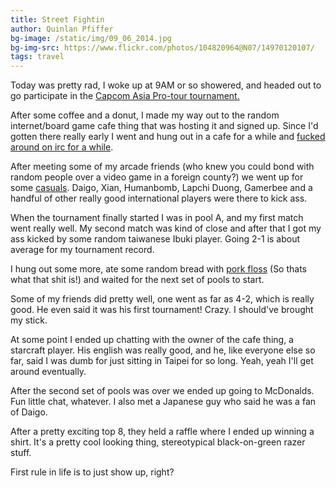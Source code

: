 ```yaml
---
title: Street Fightin
author: Quinlan Pfiffer
bg-image: /static/img/09_06_2014.jpg
bg-img-src: https://www.flickr.com/photos/104820964@N07/14970120107/
tags: travel
---
```


Today was pretty rad, I woke up at 9AM or so showered, and headed out to go
participate in the [Capcom Asia Pro-tour tournament.](http://www.razerzone.com/capcomprotour-asia/taiwan)

After some coffee and a donut, I made my way out to the random internet/board
game cafe thing that was hosting it and signed up. Since I'd gotten there really
early I went and hung out in a cafe for a while and [fucked around on irc for a
while](https://www.irccloud.com/pastebin/xriJWW7p).

After meeting some of my arcade friends (who knew you could bond with random
people over a video game in a foreign county?) we went up for some [casuals](https://www.flickr.com/photos/104820964@N07/14970120018/).
Daigo, Xian, Humanbomb, Lapchi Duong, Gamerbee and a handful of other really
good international players were there to kick ass.

When the tournament finally started I was in pool A, and my first match went
really well. My second match was kind of close and after that I got my ass kicked by
some random taiwanese Ibuki player. Going 2-1 is about average for my tournament
record.

I hung out some more, ate some random bread with [pork
floss](https://en.wikipedia.org/wiki/Rousong) (So thats what that shit is!) and
waited for the next set of pools to start.

Some of my friends did pretty well, one went as far as 4-2, which is really
good. He even said it was his first tournament! Crazy. I should've brought my
stick.

At some point I ended up chatting with the owner of the cafe thing, a starcraft
player. His english was really good, and he, like everyone else so far, said I
was dumb for just sitting in Taipei for so long. Yeah, yeah I'll get around
eventually.

After the second set of pools was over we ended up going to McDonalds. Fun
little chat, whatever. I also met a Japanese guy who said he was a fan of Daigo.

After a pretty exciting top 8, they held a raffle where I ended up winning a
shirt. It's a pretty cool looking thing, stereotypical black-on-green razer
stuff.

First rule in life is to just show up, right?
